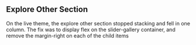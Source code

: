 ## Explore Other Section

On the live theme, the explore other section stopped stacking and fell in one column. The fix was to display flex on the slider-gallery container, and remove the margin-right on each of the child items